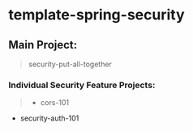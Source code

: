 # template-spring-security

## Main Project: 
> security-put-all-together

### Individual Security Feature Projects: 
> - cors-101
- security-auth-101
 
